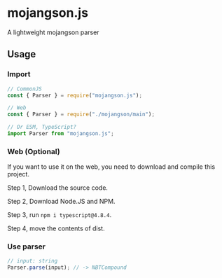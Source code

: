 # mojangson.js
A lightweight mojangson parser

## Usage
### Import
```js
// CommonJS
const { Parser } = require("mojangson.js");

// Web
const { Parser } = require("./mojangson/main");

// Or ESM, TypeScript?
import Parser from "mojangson.js";
```

### Web (Optional)
If you want to use it on the web, you need to download and compile this project.

Step 1, Download the source code.

Step 2, Download Node.JS and NPM.

Step 3, run `npm i typescript@4.8.4`.

Step 4, move the contents of dist.

### Use parser
```js
// input: string
Parser.parse(input); // -> NBTCompound
```